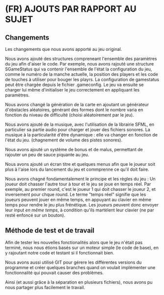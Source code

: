 (FR) AJOUTS PAR RAPPORT AU SUJET
========

Changements
--------

Les changements que nous avons apporté au jeu original.


Nous avons ajouté des structures compreneant l'ensemble des paramètres du jeu afin d'aiser le code. Par exemple, nous avons rajouté une structure SGameStatus qui va contenir l'ensemble de l'état la configuration du jeu, comme le numéro de la manche actuelle, la position des players et les code de touches à utiliser pour bouger les playrs. La configuration de gamestatus peut être chargée depuis le fichier .gameconfig. Le jeu va ensuite se charger lui même d'initialiser le jeu correctement en appliquant les paramètres.


Nous avons changé la génération de la carte en ajoutant un générateur d'obstacles aléatoires, générant des formes dont le nombre varia en fonction du niveau de difficulté (choisi aléatoirement par le jeu).


Nous avons ajouté de la musique, avec l'utilisation de la librairie SFML, en particulier sa partie audio pour charger et jouer 
des fichiers sonores. La musique à la particularité d'être dynamique : elle va changer en fonction de l'état du jeu. (chagnement de volume des pistes sonores). 


Nous avons ajouté un système de bonus et de malus, permettant de rajouter un peu de sauce piquante au jeu.


Nous avons ajouté un écran titre et quelques menus afin que le joueur soit plus à l'aise lors du lancement du jeu et commprenne ce qu'il doit faire. 


Nous avons chagné fondamentalement le principe et les règles du jeu :
Un joueur doit chasser l'autre tour à tour et le jeu se joue en temps réel.
Par exemple, au premier round, c'est le joueur 1 qui doit chasser le joueur 2, et inversement pour chque round.
Le terme "temps réel" signifie que les joueurs peuvent jouer en même temps, en appuyant au clavier en même temps pour rendre le jeu plus frénétique. Les joueurs peuvent donc envoyer leur input *en même temps*, à condition qu'ils martèlent leur clavier (ne par resté enfoncé sur un bouton).


Méthode de test et de travail
--------

Afin de tester les nouvelles fonctionalités alors que le jeu n'était pas terminé, nous nous étions basés sur un moteur simple (le code de base), en y rajoutant notre code et testant si il fonctionnait bien.


Nous avons aussi utilisé GIT pour gérere les différentes versions du programme et créer quelques branches quand on voulait implémenter une fonctionnalité qui pouvait causer des problèmes.

Ainsi (et aussi grâce à la séparation en plusieurs fichiers), nous avons pu nous partager plus facilement le travail.
